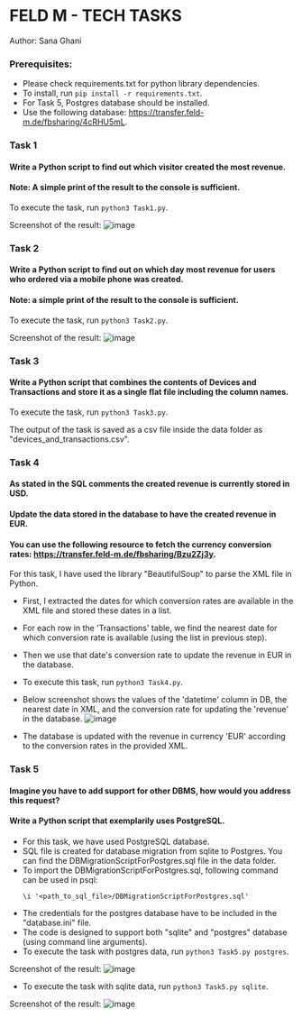 # FELD M - TECH TASKS

Author: Sana Ghani

### Prerequisites:
* Please check requirements.txt for python library dependencies. 
* To install, run `pip install -r requirements.txt`.
* For Task 5, Postgres database should be installed. 
* Use the following database: https://transfer.feld-m.de/fbsharing/4cRHU5mL.

### Task 1
#### Write a Python script to find out which visitor created the most revenue. 
#### Note: A simple print of the result to the console is sufficient.

To execute the task, run `python3 Task1.py`. 

Screenshot of the result:
![image](https://user-images.githubusercontent.com/91886253/176982544-e817c6de-1140-4acd-8dc0-7599a8f181ae.png)

### Task 2
#### Write a Python script to find out on which day most revenue for users who ordered via a mobile phone was created.
#### Note: a simple print of the result to the console is sufficient.

To execute the task, run `python3 Task2.py`. 

Screenshot of the result:
![image](https://user-images.githubusercontent.com/91886253/176982416-a50ca5a0-710d-4e09-8565-b294c6894f77.png)

### Task 3

#### Write a Python script that combines the contents of Devices and Transactions and store it as a single flat file including the column names.

To execute the task, run `python3 Task3.py`.

The output of the task is saved as a csv file inside the data folder as "devices_and_transactions.csv".

### Task 4
#### As stated in the SQL comments the created revenue is currently stored in USD.
#### Update the data stored in the database to have the created revenue in EUR.
#### You can use the following resource to fetch the currency conversion rates: https://transfer.feld-m.de/fbsharing/Bzu2Zj3y.

For this task, I have used the library "BeautifulSoup" to parse the XML file in Python.

* First, I extracted the dates for which conversion rates are available in the XML file and stored these dates in a list.
* For each row in the 'Transactions' table, we find the nearest date for which conversion rate is available (using the list in previous step).
* Then we use that date's conversion rate to update the revenue in EUR in the database.

* To execute this task, run `python3 Task4.py`. 
* Below screenshot shows the values of the 'datetime' column in DB, the nearest date in XML, and the conversion rate for updating the 'revenue' in the database.
![image](https://user-images.githubusercontent.com/91886253/176983847-a14583c4-1bac-4514-adef-e46e3c3431b5.png)
* The database is updated with the revenue in currency 'EUR' according to the conversion rates in the provided XML.

### Task 5

#### Imagine you have to add support for other DBMS, how would you address this request?
#### Write a Python script that exemplarily uses PostgreSQL.
#### 

* For this task, we have used PostgreSQL database.
* SQL file is created for database migration from sqlite to Postgres. You can find the DBMigrationScriptForPostgres.sql file in the data folder.
* To import the DBMigrationScriptForPostgres.sql, following command can be used in psql: 
  ```
  \i '<path_to_sql_file>/DBMigrationScriptForPostgres.sql'
  ```
* The credentials for the postgres database have to be included in the "database.ini" file.
* The code is designed to support both "sqlite" and "postgres" database (using command line arguments).
* To execute the task with postgres data, run `python3 Task5.py postgres`.

Screenshot of the result:
![image](https://user-images.githubusercontent.com/91886253/176983190-962d6abe-7aa0-425d-8d9e-f5ab19280363.png)

* To execute the task with sqlite data, run `python3 Task5.py sqlite`.

Screenshot of the result:
![image](https://user-images.githubusercontent.com/91886253/176983257-abdc9fec-7b42-4dbe-9320-5875e149e4c1.png)

